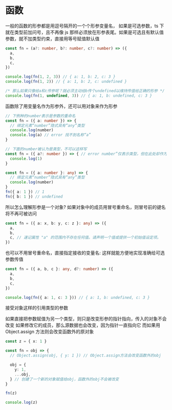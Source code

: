 # 函数

一般的函数的形参都是用逗号隔开的一个个形参变量名，
如果是可选参数，ts 下就在类型前加问号，且不再像 js 那样必须放在形参表尾。如果是可选且有默认值参数，就不加类型约束，直接用等号赋值默认值

```ts
const fn = (a?: number, b?: number, c?: number) => ({
  a,
  b,
  c,
})

console.log(fn(1, 2, 3)) // { a: 1, b: 2, c: 3 }
console.log(fn(1, 2)) // { a: 1, b: 2, c: undefined }

/* 那么如果只像给a和c传参呢？就必须主动给b传个undefined以维持传值给正确的形参 */
console.log(fn(1, undefined, 3)) // { a: 1, b: undefined, c: 3 }
```

函数除了用变量名作为形参外，还可以用对象来作为形参

```ts
// 下例种的number表示是参数的重命名
const fn = ({ a: number }) => {
  // 绑定元素“number”隐式具有“any”类型
  console.log(number)
  console.log(a) // error 找不到名称“a”
}

// 下面的number被认为是类型，不可以这样写
const fn = ({ a?: number }) => { // error number”仅表示类型，但在此处却作为值使用
  console.log(1)
}

const fn = ({ a: number }: any) => {
  // 绑定元素“number”隐式具有“any”类型
  console.log(number)
}
fn({ a: 1 }) // 1
fn({ b: 1 }) // undefined
```

所以怎么理解形参是一个对象?
如果对象中的成员用冒号重命名，则冒号前的键名将不再可被访问

```ts
const fn = ({ a: x, b: y, c: z }: any) => ({
  a,
  b,
  c, // 速记属性 "a" 的范围内不存在任何值。请声明一个值或提供一个初始值设定项。
})
```

也可以不用冒号重命名，直接指定接收的变量名:
这样就能方便地实现准确给可选参数传值

```ts
const fn = ({ a, b, c }: any, d?: number) => ({
  a,
  b,
  c,
})

console.log(fn({ a: 1, c: 3 })) // { a: 1, b: undefined, c: 3 }
```

接受对象这样的引用类型的参数

如果直接把参数赋值为另一个类型，则只是改变形参的指针指向，传入的对象不会改变
如果修改它的成员，那么源数据也会改变，因为指针一直指向它
而如果用 Object.assign 方法则会改变函数外的原对象

```ts
const z = { x: 1 }

const fn = obj => {
  // Object.assign(obj, { y: 1 }) // Object.assign方法会改变函数外的obj

  obj = {
    y: 1,
    ...obj,
  } // 创建了一个新的对象赋值给obj，函数外的obj不会被改变
}

fn(z)

console.log(z)
```

